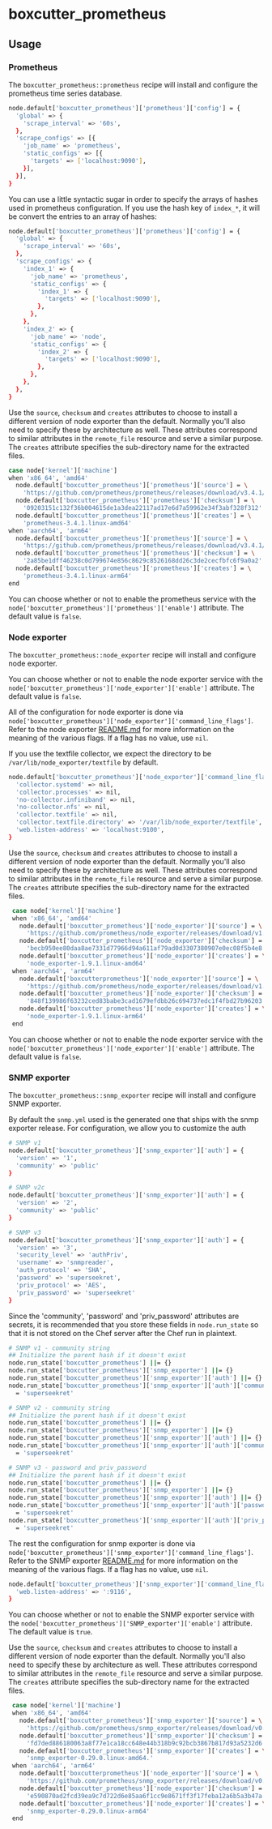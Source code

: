 # boxcutter_prometheus

## Usage

### Prometheus

The `boxcutter_prometheus::prometheus` recipe will install and configure
the prometheus time series database.

```bash
node.default['boxcutter_prometheus']['prometheus']['config'] = {
  'global' => {
    'scrape_interval' => '60s',
  },
  'scrape_configs' => [{
    'job_name' => 'prometheus',
    'static_configs' => [{
      'targets' => ['localhost:9090'],
    }],
  }],
}
```

You can use a little syntactic sugar in order to specify the arrays of
hashes used in prometheus configuration. If you use the hash key of
`index_*`, it will be convert the entries to an array of hashes:

```bash
node.default['boxcutter_prometheus']['prometheus']['config'] = {
  'global' => {
    'scrape_interval' => '60s',
  },
  'scrape_configs' => {
    'index_1' => {
      'job_name' => 'prometheus',
      'static_configs' => {
        'index_1' => {
          'targets' => ['localhost:9090'],
        },
      },
    },
    'index_2' => {
      'job_name' => 'node',
      'static_configs' => {
        'index_2' => {
          'targets' => ['localhost:9090'],
        },
      },
    },
  },
}
````

Use the `source`, `checksum` and `creates` attributes to choose to install
a different version of node exporter than the default. Normally you'll also
need to specify these by architecture as well. These attributes correspond to
similar attributes in the `remote_file` resource and serve a similar purpose.
The `creates` attribute specifies the sub-directory name for the extracted files.

```bash
case node['kernel']['machine']
when 'x86_64', 'amd64'
  node.default['boxcutter_prometheus']['prometheus']['source'] = \
    'https://github.com/prometheus/prometheus/releases/download/v3.4.1/prometheus-3.4.1.linux-amd64.tar.gz'
  node.default['boxcutter_prometheus']['prometheus']['checksum'] = \
    '09203151c132f36b004615de1a3dea22117ad17e6d7a59962e34f3abf328f312'
  node.default['boxcutter_prometheus']['prometheus']['creates'] = \
    'prometheus-3.4.1.linux-amd64'
when 'aarch64', 'arm64'
  node.default['boxcutter_prometheus']['prometheus']['source'] = \
    'https://github.com/prometheus/prometheus/releases/download/v3.4.1/prometheus-3.4.1.linux-arm64.tar.gz'
  node.default['boxcutter_prometheus']['prometheus']['checksum'] = \
    '2a85be1dff46238c0d799674e856c8629c8526168dd26c3de2cecfbfc6f9a0a2'
  node.default['boxcutter_prometheus']['prometheus']['creates'] = \
    'prometheus-3.4.1.linux-arm64'
end
```

You can choose whether or not to enable the prometheus service with the
`node['boxcutter_prometheus']['prometheus']['enable']` attribute. The
default value is `false`.

### Node exporter

The `boxcutter_prometheus::node_exporter` recipe will install and configure
node exporter.

You can choose whether or not to enable the node exporter service with the
`node['boxcutter_prometheus']['node_exporter']['enable']` attribute. The
default value is `false`.

All of the configuration for node exporter is done via
`node['boxcutter_prometheus']['node_exporter']['command_line_flags']`. Refer
to the node exporter [README.md](https://github.com/prometheus/node_exporter)
for more information on the meaning of the various flags. If a flag has no
value, use `nil`.

If you use the textfile collector, we expect the directory to be
`/var/lib/node_exporter/textfile` by default.

```bash
node.default['boxcutter_prometheus']['node_exporter']['command_line_flags'] = {
  'collector.systemd' => nil,
  'collector.processes' => nil,
  'no-collector.infiniband' => nil,
  'no-collector.nfs' => nil,
  'collector.textfile' => nil,
  'collector.textfile.directory' => '/var/lib/node_exporter/textfile',
  'web.listen-address' => 'localhost:9100',
}
````

Use the `source`, `checksum` and `creates` attributes to choose to install
a different version of node exporter than the default. Normally you'll also
need to specify these by architecture as well. These attributes correspond to
similar attributes in the `remote_file` resource and serve a similar purpose.
The `creates` attribute specifies the sub-directory name for the extracted files.

```bash
 case node['kernel']['machine']
 when 'x86_64', 'amd64'
   node.default['boxcutter_prometheus']['node_exporter']['source'] = \
     'https://github.com/prometheus/node_exporter/releases/download/v1.9.1/node_exporter-1.9.1.linux-amd64.tar.gz'
   node.default['boxcutter_prometheus']['node_exporter']['checksum'] = \
     'becb950ee80daa8ae7331d77966d94a611af79ad0d3307380907e0ec08f5b4e8'
   node.default['boxcutter_prometheus']['node_exporter']['creates'] = \
     'node_exporter-1.9.1.linux-amd64'
 when 'aarch64', 'arm64'
   node.default['boxcutterprometheus']['node_exporter']['source'] = \
     'https://github.com/prometheus/node_exporter/releases/download/v1.9.1/node_exporter-1.9.1.linux-arm64.tar.gz'
   node.default['boxcutter_prometheus']['node_exporter']['checksum'] = \
     '848f139986f63232ced83babe3cad1679efdbb26c694737edc1f4fbd27b96203'
   node.default['boxcutter_prometheus']['node_exporter']['creates'] = \
     'node_exporter-1.9.1.linux-arm64'
 end
```
You can choose whether or not to enable the node exporter service with the
`node['boxcutter_prometheus']['node_exporter']['enable']` attribute. The
default value is `false`.

### SNMP exporter

The `boxcutter_prometheus::snmp_exporter` recipe will install and configure
SNMP exporter.

By default the `snmp.yml` used is the generated one that ships with the snmp
exporter release. For configuration, we allow you to customize the auth

```bash
# SNMP v1
node.default['boxcutter_prometheus']['snmp_exporter']['auth'] = {
  'version' => '1',
  'community' => 'public'  
}

# SNMP v2c
node.default['boxcutter_prometheus']['snmp_exporter']['auth'] = {
  'version' => '2',
  'community' => 'public'  
}

# SNMP v3
node.default['boxcutter_prometheus']['snmp_exporter']['auth'] = {
  'version' => '3',
  'security_level' => 'authPriv',
  'username' => 'snmpreader',
  'auth_protocol' => 'SHA',
  'password' => 'superseekret',
  'priv_protocol' => 'AES',
  'priv_password' => 'superseekret'  
}
```

Since the 'community', 'password' and 'priv_password' attributes are secrets,
it is recommended that you store these fields in `node.run_state` so that it
is not stored on the Chef server after the Chef run in plaintext.

```bash
# SNMP v1 - community string
## Initialize the parent hash if it doesn't exist
node.run_state['boxcutter_prometheus'] ||= {}
node.run_state['boxcutter_prometheus']['snmp_exporter'] ||= {}
node.run_state['boxcutter_prometheus']['snmp_exporter']['auth'] ||= {}
node.run_state['boxcutter_prometheus']['snmp_exporter']['auth']['community'] \
  = 'superseekret'

# SNMP v2 - community string
## Initialize the parent hash if it doesn't exist
node.run_state['boxcutter_prometheus'] ||= {}
node.run_state['boxcutter_prometheus']['snmp_exporter'] ||= {}
node.run_state['boxcutter_prometheus']['snmp_exporter']['auth'] ||= {}
node.run_state['boxcutter_prometheus']['snmp_exporter']['auth']['community'] \
  = 'superseekret'

# SNMP v3 - password and priv_password
## Initialize the parent hash if it doesn't exist
node.run_state['boxcutter_prometheus'] ||= {}
node.run_state['boxcutter_prometheus']['snmp_exporter'] ||= {}
node.run_state['boxcutter_prometheus']['snmp_exporter']['auth'] ||= {}
node.run_state['boxcutter_prometheus']['snmp_exporter']['auth']['password'] \
  = 'superseekret'
node.run_state['boxcutter_prometheus']['snmp_exporter']['auth']['priv_password'] \
  = 'superseekret'
```

The rest the configuration for snmp exporter is done via
`node['boxcutter_prometheus']['snmp_exporter']['command_line_flags']`. Refer
to the SNMP exporter [README.md](https://github.com/prometheus/snmp_exporter)
for more information on the meaning of the various flags. If a flag has no
value, use `nil`.

```bash
node.default['boxcutter_prometheus']['snmp_exporter']['command_line_flags'] = {
  'web.listen-address' => ':9116',
}
```

You can choose whether or not to enable the SNMP exporter service with the
`node['boxcutter_prometheus']['SNMP_exporter']['enable']` attribute. The
default value is `true`.


Use the `source`, `checksum` and `creates` attributes to choose to install
a different version of node exporter than the default. Normally you'll also
need to specify these by architecture as well. These attributes correspond to
similar attributes in the `remote_file` resource and serve a similar purpose.
The `creates` attribute specifies the sub-directory name for the extracted files.

```bash
 case node['kernel']['machine']
 when 'x86_64', 'amd64'
   node.default['boxcutter_prometheus']['snmp_exporter']['source'] = \
     'https://github.com/prometheus/snmp_exporter/releases/download/v0.29.0/snmp_exporter-0.29.0.linux-amd64.tar.gz'
   node.default['boxcutter_prometheus']['snmp_exporter']['checksum'] = \
     'fd7ded886180063a8f77e1ca18cc648e44b318b9c92bcb3867b817d93a5232d6'
   node.default['boxcutter_prometheus']['snmp_exporter']['creates'] = \
     'snmp_exporter-0.29.0.linux-amd64.'
 when 'aarch64', 'arm64'
   node.default['boxcutterprometheus']['node_exporter']['source'] = \
     'https://github.com/prometheus/snmp_exporter/releases/download/v0.29.0/snmp_exporter-0.29.0.linux-arm64.tar.gz'
   node.default['boxcutter_prometheus']['node_exporter']['checksum'] = \
     'e590870ad2fcd39ea9c7d722d6e85aa6f1cc9e8671ff3f17feba12a6b5a3b47a'
   node.default['boxcutter_prometheus']['node_exporter']['creates'] = \
     'snmp_exporter-0.29.0.linux-arm64'
 end
```
